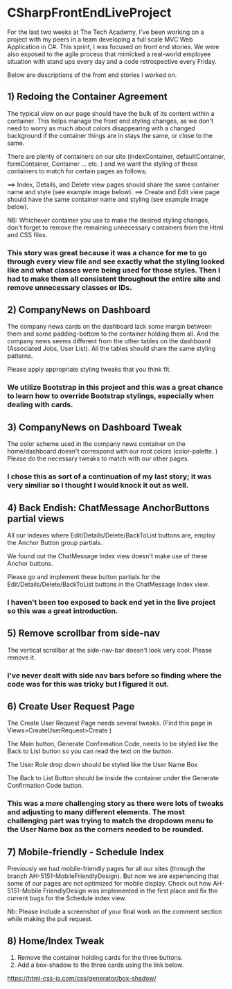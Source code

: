 # CSharpFrontEndLiveProject
For the last two weeks at The Tech Academy, I've been working on a project with my peers in a team developing a full scale MVC Web Application in C#. This sprint, I was focused on front end stories. We were also exposed to the agile process that mimicked a real-world employee situation with stand ups every day and a code retrospective every Friday. 

Below are descriptions of the front end stories I worked on.

## 1) Redoing the Container Agreement
The typical view on our page should have the bulk of its content within a container. This helps manage the front end styling changes, as we don't need to worry as much about colors disappearing with a changed background if the container things are in stays the same, or close to the same.

There are plenty of containers on our site (indexContainer, defaultContainer, formContainer, <controllerName>Container ... etc. ) and we want the styling of these containers to match for certain pages as follows; 

==> Index, Details, and Delete view pages should share the same container name and style (see example image below). 
==> Create and Edit view page should have the same container name and styling (see example image below). 

NB: Whichever container you use to make the desired styling changes, don't forget to remove the remaining unnecessary containers from the Html and CSS files.

### This story was great because it was a chance for me to go through every view file and see exactly what the styling looked like and what classes were being used for those styles. Then I had to make them all consistent throughout the entire site and remove unnecessary classes or IDs.

## 2) CompanyNews on Dashboard
The company news cards on the dashboard lack some margin between them and some padding-bottom to the container holding them all. And the company news seems different from the other tables on the dashboard (Associated Jobs, User List). All the tables should share the same styling patterns. 

Please apply appropriate styling tweaks that you think fit. 

### We utilize Bootstrap in this project and this was a great chance to learn how to override Bootstrap stylings, especially when dealing with cards.

## 3) CompanyNews on Dashboard Tweak
The color scheme used in the company news container on the home/dashboard doesn't correspond with our root colors (color-palette. ) 
Please do the necessary tweaks to match with our other pages.

### I chose this as sort of a continuation of my last story; it was very similiar so I thought I would knock it out as well.

## 4) Back Endish: ChatMessage AnchorButtons partial views
All our indexes where Edit/Details/Delete/BackToList buttons are, employ the Anchor Button group partials. 

We found out the ChatMessage Index view doesn't make use of these Anchor buttons. 

Please go and implement these button partials for the Edit/Details/Delete/BackToList buttons in the ChatMessage Index view.  

### I haven't been too exposed to back end yet in the live project so this was a great introduction.

## 5) Remove scrollbar from side-nav
The vertical scrollbar at the side-nav-bar doesn't look very cool. Please remove it.

### I've never dealt with side nav bars before so finding where the code was for this was tricky but I figured it out.

## 6) Create User Request Page
The Create User Request Page needs several tweaks. (Find this page in Views>CreateUserRequest>Create )

The Main button, Generate Confirmation Code, needs to be styled like the Back to List button so you can read the text on the button.

The User Role drop down should be styled like the User Name Box

The Back to List Button should be inside the container under the Generate Confirmation Code button. 

### This was a more challenging story as there were lots of tweaks and adjusting to many different elements. The most challenging part was trying to match the dropdown menu to the User Name box as the corners needed to be rounded.

## 7) Mobile-friendly - Schedule Index
Previously we had mobile-friendly pages for all our sites (through the branch AH-5151-MobileFriendlyDesign). But now we are experiencing that some of our pages are not optimized for mobile display. Check out how AH-5151-Mobile FriendlyDesign was implemented in the first place and fix the current bugs for the Schedule index view.

Nb: Please include a screenshot of your final work on the comment section while making the pull request. 

## 8) Home/Index Tweak
1. Remove the container holding cards for the three buttons.  
2. Add a box-shadow to the three cards using the link below. 

https://html-css-js.com/css/generator/box-shadow/
